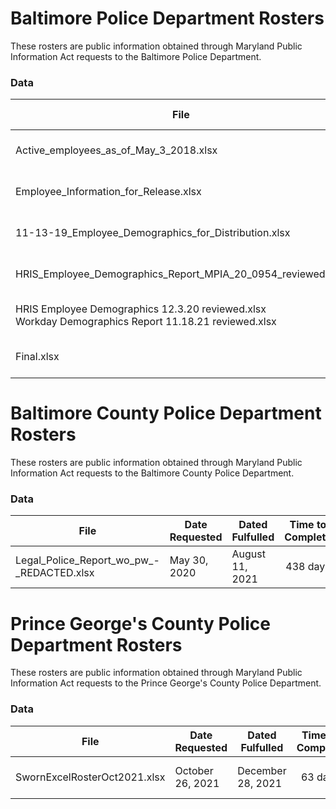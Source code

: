 # Baltimore Police Department Rosters
These rosters are public information obtained through Maryland Public Information Act requests to the Baltimore Police Department.

### Data
| File                                   | Date Received    | MPIA Request |
| -------------------------------------- |------------------|:------------:|
| Active_employees_as_of_May_3_2018.xlsx | May 3, 2018      | [MPIA 18-0417](https://www.muckrock.com/foi/baltimore-315/bpd-officer-records-52459/) |
| Employee_Information_for_Release.xlsx  | October 31, 2018 | [MPIA 18-1004](https://www.muckrock.com/foi/baltimore-315/bpd-active-employees-list-59519/) |
| 11-13-19_Employee_Demographics_for_Distribution.xlsx | November 13, 2019 | [MPIA 19-1814](https://www.muckrock.com/foi/baltimore-315/bpd-active-employees-list-78217/) |
| HRIS_Employee_Demographics_Report_MPIA_20_0954_reviewed.xlsx | August 21, 2020 | [MPIA 20-0954](https://www.muckrock.com/foi/baltimore-315/bpd-active-employees-list-202061-93985/) |
| HRIS Employee Demographics 12.3.20 reviewed.xlsx<br>Workday Demographics Report 11.18.21 reviewed.xlsx | November 24, 2021 | [MPIA 20-2293](https://www.muckrock.com/foi/baltimore-315/bpd-active-employees-list-2020121-105826/) |
| Final.xlsx                             | February 8, 2023 | [MPIA 22-1280](https://www.muckrock.com/foi/baltimore-315/bpd-active-employees-list-2022521-129118/) |

# Baltimore County Police Department Rosters
These rosters are public information obtained through Maryland Public Information Act requests to the Baltimore County Police Department.

### Data
| File                                      | Date Requested | Dated Fulfulled | Time to Complete | Cost    | MPIA Request |
| ----------------------------------------- |----------------|-----------------|:----------------:|:-------:|:------------:|
| Legal_Police_Report_wo_pw_-_REDACTED.xlsx | May 30, 2020   | August 11, 2021 | 438 days         | $223.44 | [MPIA NR20-429](https://www.muckrock.com/foi/baltimore-county-322/bcopd-active-employees-list-202061-93986) |

# Prince George's County Police Department Rosters
These rosters are public information obtained through Maryland Public Information Act requests to the Prince George's County Police Department.

### Data
| File                         | Date Requested   | Dated Fulfulled   | Time to Complete | MPIA Request |
| -----------------------------|------------------|-------------------|:----------------:|:------------:|
| SwornExcelRosterOct2021.xlsx | October 26, 2021 | December 28, 2021 | 63 days          | [MPIA M21-308](https://www.muckrock.com/foi/prince-georges-county-328/pgpd-active-employees-list-20211026-120580) |